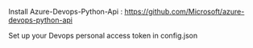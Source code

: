 Install Azure-Devops-Python-Api : https://github.com/Microsoft/azure-devops-python-api

Set up your Devops personal access token in config.json
